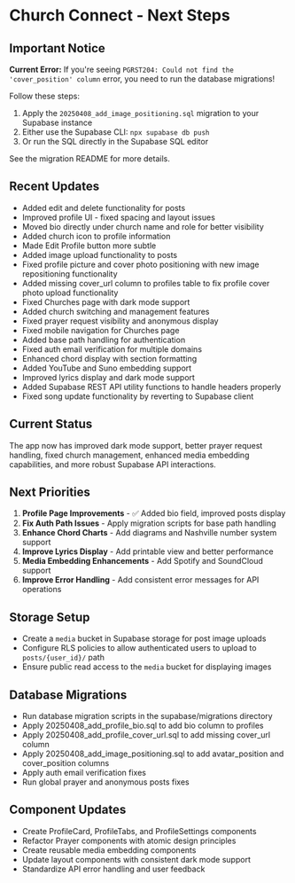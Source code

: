 # Church Connect - Next Steps

## Important Notice
**Current Error:** If you're seeing `PGRST204: Could not find the 'cover_position' column` error, you need to run the database migrations!

Follow these steps:
1. Apply the `20250408_add_image_positioning.sql` migration to your Supabase instance
2. Either use the Supabase CLI: `npx supabase db push`
3. Or run the SQL directly in the Supabase SQL editor

See the migration README for more details.

## Recent Updates
- Added edit and delete functionality for posts
- Improved profile UI - fixed spacing and layout issues
- Moved bio directly under church name and role for better visibility
- Added church icon to profile information
- Made Edit Profile button more subtle
- Added image upload functionality to posts
- Fixed profile picture and cover photo positioning with new image repositioning functionality
- Added missing cover_url column to profiles table to fix profile cover photo upload functionality
- Fixed Churches page with dark mode support
- Added church switching and management features
- Fixed prayer request visibility and anonymous display
- Fixed mobile navigation for Churches page
- Added base path handling for authentication
- Fixed auth email verification for multiple domains
- Enhanced chord display with section formatting
- Added YouTube and Suno embedding support
- Improved lyrics display and dark mode support
- Added Supabase REST API utility functions to handle headers properly
- Fixed song update functionality by reverting to Supabase client

## Current Status
The app now has improved dark mode support, better prayer request handling, fixed church management, enhanced media embedding capabilities, and more robust Supabase API interactions.

## Next Priorities
1. **Profile Page Improvements** - ✅ Added bio field, improved posts display
2. **Fix Auth Path Issues** - Apply migration scripts for base path handling
3. **Enhance Chord Charts** - Add diagrams and Nashville number system support
4. **Improve Lyrics Display** - Add printable view and better performance
5. **Media Embedding Enhancements** - Add Spotify and SoundCloud support
6. **Improve Error Handling** - Add consistent error messages for API operations

## Storage Setup
- Create a `media` bucket in Supabase storage for post image uploads
- Configure RLS policies to allow authenticated users to upload to `posts/{user_id}/` path
- Ensure public read access to the `media` bucket for displaying images

## Database Migrations
- Run database migration scripts in the supabase/migrations directory
- Apply 20250408_add_profile_bio.sql to add bio column to profiles
- Apply 20250408_add_profile_cover_url.sql to add missing cover_url column
- Apply 20250408_add_image_positioning.sql to add avatar_position and cover_position columns
- Apply auth email verification fixes
- Run global prayer and anonymous posts fixes

## Component Updates
- Create ProfileCard, ProfileTabs, and ProfileSettings components
- Refactor Prayer components with atomic design principles
- Create reusable media embedding components
- Update layout components with consistent dark mode support
- Standardize API error handling and user feedback
